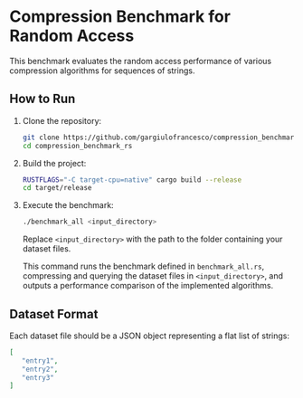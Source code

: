 # Compression Benchmark for Random Access

This benchmark evaluates the random access performance of various compression algorithms for sequences of strings.

## How to Run

1. Clone the repository:
   ```bash
   git clone https://github.com/gargiulofrancesco/compression_benchmark_rs
   cd compression_benchmark_rs
   ```

2. Build the project:
   ```bash
   RUSTFLAGS="-C target-cpu=native" cargo build --release
   cd target/release
   ```

3. Execute the benchmark:
   ```bash
   ./benchmark_all <input_directory>
   ```
   Replace `<input_directory>` with the path to the folder containing your dataset files.

   This command runs the benchmark defined in `benchmark_all.rs`, compressing and querying the dataset files in `<input_directory>`, and outputs a performance comparison of the implemented algorithms.

## Dataset Format

Each dataset file should be a JSON object representing a flat list of strings:

```json
[
   "entry1",
   "entry2",
   "entry3"
]
```
